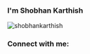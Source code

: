 <h3>I'm Shobhan Karthish</h3>
<p align="left"> <img src="https://komarev.com/ghpvc/?username=shobhankarthish&label=Profile%20views&color=0e75b6&style=flat" alt="shobhankarthish" /> </p>

<h3 align="left">Connect with me:</h3>
<p align="left">
</p>
